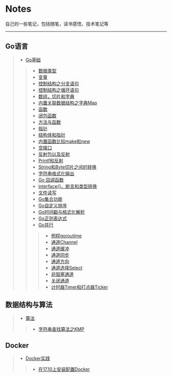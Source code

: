 ﻿# Notes
自己的一些笔记，包括随笔，读书感悟，技术笔记等
***
## Go语言
> - [Go基础](./Go语言/Go基础)
>> - [数据类型](./Go语言/Go基础/数据类型.md)
>> - [变量](./Go语言/Go基础/变量.md)
>> - [控制结构之分支语句](./Go语言/Go基础/分支语句.md)
>> - [控制结构之循环语句](./Go语言/Go基础/循环语句.md)
>> - [数组，切片和字典](./Go语言/Go基础/数组切片和字典.md)
>> - [内置关联数据结构之字典Map](./Go语言/Go基础/字典Map.md)
>> - [函数](./Go语言/Go基础/函数.md)
>> - [闭包函数](./Go语言/Go基础/Go闭包函数.md)
>> - [方法与函数](./Go语言/Go基础/方法与函数.md)
>> - [指针](./Go语言/Go基础/指针.md)
>> - [结构体和指针](/./Go语言/Go基础/结构体和指针.md)
>> - [内置函数比较make和new](./Go语言/Go基础/内置函数之make和new.md)
>> - [空接口](./Go语言/Go基础/空接口.md)
>> - [反射包以及反射](./Go语言/Go基础/反射包以及反射.md)
>> - [Printf和反射](./Go语言/Go基础/Printf和反射.md)
>> - [String和Byte切片之间的转换](./Go语言/Go基础/String和Byte切片之间的转换.md)
>> - [字符串格式化输出](./Go语言/Go基础/字符串格式化输出.md)
>> - [Go 回调函数](./Go语言/Go基础/回调函数.md) 
>> - [interface{}、断言和类型转换](./Go语言/Go基础/空接口断言与类型转换.md)
>> - [文件读写](./Go语言/Go基础/读写文件.md)
>> - [Go集合功能](./Go语言/Go基础/Go集合功能.md)
>> - [Go自定义排序](./Go语言/Go基础/自定排序.md)
>> - [Go时间戳与格式化解析](./Go语言/Go基础/Go时间戳与格式化解析.md)
>> - [Go正则表达式](./Go语言/Go基础/Go正则表达式.md)
>> - [Go并行](./Go语言/Go基础/并行)
>>> - [例程goroutime](./Go语言/Go基础/并行/Go例程goroutime.md)
>>> - [通道Channel](./Go语言/Go基础/并行/Go通道Channel.md)
>>> - [通道缓冲](./Go语言/Go基础/并行/Go通道缓冲.md)
>>> - [通道同步](./Go语言/Go基础/并行/Go通道同步.md)
>>> - [通道方向](./Go语言/Go基础/并行/Go通道方向.md)
>>> - [通道选择Select](./Go语言/Go基础/并行/Go通道选择.md)
>>> - [非阻塞通道](./Go语言/Go基础/并行/Go非阻塞通道.md)
>>> - [关闭通道](./Go语言/Go基础/并行/Go关闭通道.md)
>>> - [计时器Timer和打点器Ticker](./Go语言/Go基础/并行/Go计时器和打点器.md)
## 数据结构与算法
> - [算法](./数据结构与算法/算法)
>> - [字符串查找算法之KMP](/数据结构与算法/算法/字符串查找算法之KMP.md) 
>> 
>> 
## Docker
> - [Docker实践](./Docker实践)
>> - [在17.10上安装配置Docker](/Docker/Docker实践/install-docker-on-Ubuntu1710.md)